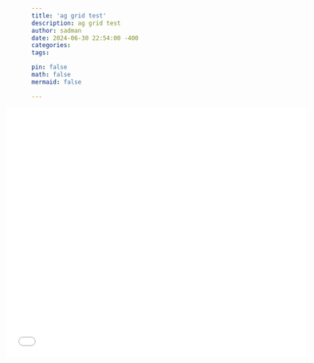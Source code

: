 ```yaml
---
title: 'ag grid test'
description: ag grid test
author: sadman
date: 2024-06-30 22:54:00 -400
categories:
tags:

pin: false
math: false
mermaid: false

---
```


<!-- <div style="overflow: visible; position: relative; z-index: 9999;">
  <iframe src="/pages/table.html" style="margin-left: -200px; margin-right: -200px; width: calc(100% + 400px); height: 1000px;" frameborder="0"></iframe>
</div> -->

<div style="overflow: visible; position: relative; z-index: 9999;">
  <iframe src="/pages/table.html" style="margin-left: -50px; margin-right: -50px; width: calc(100% + 100px); height: 500px;" frameborder="0"></iframe>
</div>